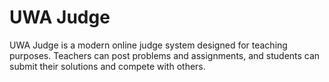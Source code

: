 # UWA Judge
UWA Judge is a modern online judge system designed for teaching purposes. Teachers can post problems and assignments, and students can submit their solutions and compete with others.
